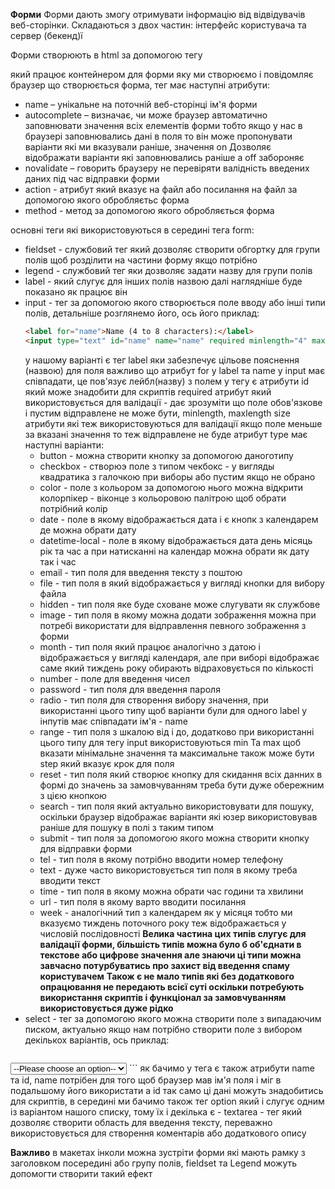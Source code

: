 **Форми**
Форми дають змогу отримувати інформацію від відвідувачів веб-сторінки.
Складаються з двох частин: інтерфейс користувача та сервер (бекенд)ї

Форми створюють в html за допомогою тегу <form> який працює контейнером для форми яку ми створюємо і повідомляє браузер що створюється форма, тег має наступні атрибути:
- name – унікальне на поточній веб-сторінці ім'я форми
- autocomplete – визначає, чи може браузер автоматично заповнювати значення всіх елементів форми тобто якщо у нас в браузері заповнювались дані в поля то він може пропонувати варіанти які ми вказували раніше, значення on Дозволяє відображати варіанти які заповнювались раніше а off забороняє
- novalidate – говорить браузеру не перевіряти валідність введених даних під час відправки форми
- action - атрибут який вказує на файл або посилання на файл за допомогою якого обробляєтьс форма
- method - метод за допомогою якого обробляється форма

основні теги які використовуються в середині тега form:
- fieldset - службовий тег який дозволяє створити обгортку для групи полів щоб розділити на частини форму якщо потрібно
- legend - службовий тег яки дозволяє задати назву для групи полів
- label - який слугує для інших полів назвою далі наглядніше буде показано як працює він
- input - тег за допомогою якого створюється поле вводу або інші типи полів, детальніше розглянемо його, ось його приклад:
  ```html
  <label for="name">Name (4 to 8 characters):</label>
  <input type="text" id="name" name="name" required minlength="4" maxlength="8" size="10" />
  ```
  у нашому варіанті є тег label яки забезпечує цільове пояснення (назвою) для поля важливо що атрибут for у label та name у input має співпадати, це пов'язує лейбл(назву) з полем
  у тегу є атрибути id який може знадобити для скриптів
  required атрибут який використовується для валідації - дає зрозуміти що поле обов'язкове і пустим відправлене не може бути, minlength, maxlength size атрибути які теж використовуються для валідації якщо поле меньше за вказані значення то теж відправлене не буде
  атрибут type має наступні варіанти:
  - button - можна створити кнопку за допомогою даноготипу
  - checkbox - створюэ поле з типом чекбокс - у вигляды квадратика з галочкою при виборы або пустим якщо не обрано
  - color - поле з кольором за допомогою нього можна відкрити колорпікер - віконце з кольоровою палітрою щоб обрати потрібний колір
  - date - поле в якому відображається дата і є кнопк з календарем де можна обрати дату
  - datetime-local - поле в якому відображається дата день місяць рік та час а при натисканні на календар можна обрати як дату так і час
  - email - тип поля для введення тексту з поштою
  - file - тип поля в який відображається у вигляді кнопки для вибору файла
  - hidden - тип поля яке буде сховане може слугувати як службове
  - image - тип поля в якому можна додати зображення можна при потребі використати для відправлення певного зображення з форми
  - month - тип поля який працює аналогічно з датою і відображається у вигляді календаря, але при виборі відображає саме який тиждень року обирають відраховується по кількості
  - number - поле для введення чисел
  - password - тип поля для введення пароля
  - radio - тип поля для створення вибору значення, при використанні цього типу щоб варіанти були для одного label у інпутів має співпадати ім'я - name 
  - range - тип поля з шкалою від і до, додатково при використанні цього типу для тегу input використовуються min Та max щоб вказати мінімальне значення та максимальне також може бути step який вказує крок для поля
  - reset - тип поля який створює кнопку для скидання всіх данних в формі до значень за замовчуванням треба бути дуже обережним з цією кнопкою 
  - search - тип поля який актуально використовувати для пошуку, оскільки браузер відображає варіанти які юзер використовував раніше для пошуку в полі з таким типом
  - submit - тип поля за допомогою якого можна створити кнопку для відправки форми
  - tel - тип поля в якому потрібно вводити номер телефону
  - text - дуже часто використовується тип поля в якому треба вводити текст
  - time - тип поля в якому можна обрати час години та хвилини
  - url - тип поля в якому варто вводити посилання
  - week - аналогічний тип з календарем як у місяця тобто ми вказуємо тиждень поточного року теж відображається у числовій послідовності
  **Велика частина цих типів слугує для валідації форми, більшість типів можна було б об'єднати в текстове або цифрове значення але знаючи ці типи можна завчасно потурбуватись про захист від введення спаму користувачем**
  **Також є не мало типів які без додаткового опрацювання не передають всієї суті оскільки потребують використання скриптів і функціонал за замовчуванням використовується дуже рідко**
- select - тег за допомогою якого можна створити поле з випадаючим писком, актуально якщо нам потрібно створити поле з вибором декількох варіантів, ось приклад:
  ```html
<select name="pets" id="pet-select">
  <option value="">--Please choose an option--</option>
  <option value="dog">Dog</option>
  <option value="cat">Cat</option>
</select>
  ```
  як бачимо у тега є також атрибути name та id, name потрібен для того щоб браузер мав ім'я поля і міг в подальшому його використати а id так само ці дані можуть знадобитись для скриптів, в середині ми бачимо також тег option який і слугує одним із варіантом нашого списку, тому їх і декілька є
- textarea - тег який дозволяє створити область для введення тексту, переважно використовується для створення коментарів або додаткового опису

**Важливо** в макетах інколи можна зустріти форми які мають рамку з заголовком посередині або групу полів, fieldset та Legend можуть допомогти створити такий ефект


